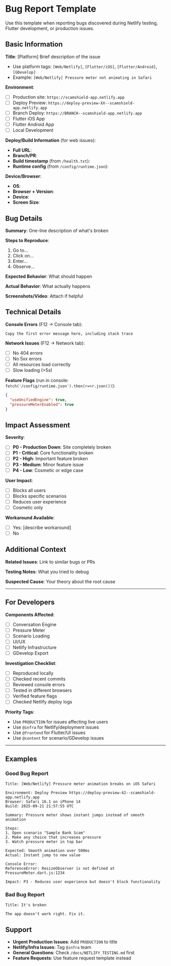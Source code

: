 # Bug Report Template

Use this template when reporting bugs discovered during Netlify testing, Flutter development, or production issues.

## Basic Information

**Title**: [Platform] Brief description of the issue
- Use platform tags: `[Web/Netlify]`, `[Flutter/iOS]`, `[Flutter/Android]`, `[GDevelop]`
- Example: `[Web/Netlify] Pressure meter not animating in Safari`

**Environment**:
- [ ] Production site: `https://scamshield-app.netlify.app`
- [ ] Deploy Preview: `https://deploy-preview-XX--scamshield-app.netlify.app`
- [ ] Branch Deploy: `https://BRANCH--scamshield-app.netlify.app`
- [ ] Flutter iOS App
- [ ] Flutter Android App
- [ ] Local Development

**Deploy/Build Information** (for web issues):
- **Full URL**:
- **Branch/PR**:
- **Build timestamp** (from `/health.txt`):
- **Runtime config** (from `/config/runtime.json`):

**Device/Browser**:
- **OS**:
- **Browser + Version**:
- **Device**:
- **Screen Size**:

## Bug Details

**Summary**: One-line description of what's broken

**Steps to Reproduce**:
1. Go to...
2. Click on...
3. Enter...
4. Observe...

**Expected Behavior**: What should happen

**Actual Behavior**: What actually happens

**Screenshots/Video**: Attach if helpful

## Technical Details

**Console Errors** (F12 → Console tab):
```
Copy the first error message here, including stack trace
```

**Network Issues** (F12 → Network tab):
- [ ] No 404 errors
- [ ] No 5xx errors
- [ ] All resources load correctly
- [ ] Slow loading (>5s)

**Feature Flags** (run in console: `fetch('/config/runtime.json').then(r=>r.json())`):
```json
{
  "useUnifiedEngine": true,
  "pressureMeterEnabled": true
}
```

## Impact Assessment

**Severity**:
- [ ] **P0 - Production Down**: Site completely broken
- [ ] **P1 - Critical**: Core functionality broken
- [ ] **P2 - High**: Important feature broken
- [ ] **P3 - Medium**: Minor feature issue
- [ ] **P4 - Low**: Cosmetic or edge case

**User Impact**:
- [ ] Blocks all users
- [ ] Blocks specific scenarios
- [ ] Reduces user experience
- [ ] Cosmetic only

**Workaround Available**:
- [ ] Yes: [describe workaround]
- [ ] No

## Additional Context

**Related Issues**: Link to similar bugs or PRs

**Testing Notes**: What you tried to debug

**Suspected Cause**: Your theory about the root cause

---

## For Developers

**Components Affected**:
- [ ] Conversation Engine
- [ ] Pressure Meter
- [ ] Scenario Loading
- [ ] UI/UX
- [ ] Netlify Infrastructure
- [ ] GDevelop Export

**Investigation Checklist**:
- [ ] Reproduced locally
- [ ] Checked recent commits
- [ ] Reviewed console errors
- [ ] Tested in different browsers
- [ ] Verified feature flags
- [ ] Checked Netlify deploy logs

**Priority Tags**:
- Use `PRODUCTION` for issues affecting live users
- Use `@infra` for Netlify/deployment issues
- Use `@frontend` for Flutter/UI issues
- Use `@content` for scenario/GDevelop issues

---

## Examples

### Good Bug Report
```
Title: [Web/Netlify] Pressure meter animation breaks on iOS Safari

Environment: Deploy Preview https://deploy-preview-42--scamshield-app.netlify.app
Browser: Safari 16.1 on iPhone 14
Build: 2025-09-21 21:57:55 UTC

Summary: Pressure meter shows instant jumps instead of smooth animation

Steps:
1. Open scenario "Sample Bank Scam"
2. Make any choice that increases pressure
3. Watch pressure meter in top bar

Expected: Smooth animation over 500ms
Actual: Instant jump to new value

Console Error:
ReferenceError: ResizeObserver is not defined at PressureMeter.dart.js:1234

Impact: P3 - Reduces user experience but doesn't block functionality
```

### Bad Bug Report
```
Title: It's broken

The app doesn't work right. Fix it.
```

## Support

- **Urgent Production Issues**: Add `PRODUCTION` to title
- **Netlify/Infra Issues**: Tag `@infra` team
- **General Questions**: Check `/docs/NETLIFY_TESTING.md` first
- **Feature Requests**: Use feature request template instead
